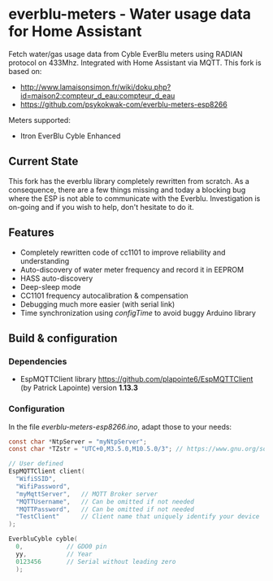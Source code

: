 # everblu-meters - Water usage data for Home Assistant

Fetch water/gas usage data from Cyble EverBlu meters using RADIAN protocol on 433Mhz. Integrated with Home Assistant via MQTT.
This fork is based on:

- <http://www.lamaisonsimon.fr/wiki/doku.php?id=maison2:compteur_d_eau:compteur_d_eau>
- <https://github.com/psykokwak-com/everblu-meters-esp8266>

Meters supported:

- Itron EverBlu Cyble Enhanced

## Current State

This fork has the everblu library completely rewritten from scratch.
As a consequence, there are a few things missing and today a blocking bug where the ESP is not able to communicate with the Everblu. Investigation is on-going and if you wish to help, don't hesitate to do it.

## Features

- Completely rewritten code of cc1101 to improve reliability and understanding
- Auto-discovery of water meter frequency and record it in EEPROM
- HASS auto-discovery
- Deep-sleep mode
- CC1101 frequency autocalibration & compensation
- Debugging much more easier (with serial link)
- Time synchronization using *configTime* to avoid buggy Arduino library

## Build & configuration

### Dependencies

- EspMQTTClient library <https://github.com/plapointe6/EspMQTTClient> (by Patrick Lapointe) version **1.13.3**

### Configuration

In the file *everblu-meters-esp8266.ino*, adapt those to your needs:

```c
const char *NtpServer = "myNtpServer";
const char *TZstr = "UTC+0,M3.5.0,M10.5.0/3"; // https://www.gnu.org/software/libc/manual/html_node/TZ-Variable.html

// User defined
EspMQTTClient client(
  "WifiSSID",
  "WifiPassword",
  "myMqttServer",   // MQTT Broker server
  "MQTTUsername",   // Can be omitted if not needed
  "MQTTPassword",   // Can be omitted if not needed
  "TestClient"      // Client name that uniquely identify your device
);

EverbluCyble cyble(
  0,            // GDO0 pin
  yy,           // Year
  0123456       // Serial without leading zero
  );
```
